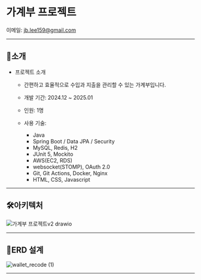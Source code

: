 # 가계부 프로젝트

이메일: jb.lee159@gmail.com

---
## 📙소개
- 프로젝트 소개
  - 간편하고 효율적으로 수입과 지출을 관리할 수 있는 가계부입니다.
 
  - 개발 기간: 2024.12 ~ 2025.01
 
  - 인원: 1명
 
  - 사용 기술:
    - Java
    - Spring Boot / Data JPA / Security
    - MySQL, Redis, H2
    - JUnit 5, Mockito
    - AWS(EC2, RDS)
    - websocket(STOMP), OAuth 2.0
    - Git, Git Actions, Docker, Nginx
    - HTML, CSS, Javascript
   
---
## 🛠아키텍처

![가계부 프로젝트v2 drawio](https://github.com/user-attachments/assets/8eedf546-fcd2-4102-80d7-e50d8acf26b7)

---
## 🔧ERD 설계

![wallet_recode (1)](https://github.com/user-attachments/assets/401092b7-ac20-405c-9fb1-310c1c9f231b)

---






